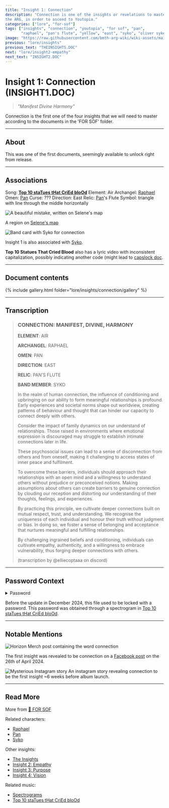 ```yaml
---
title: "Insight 1: Connection"
description: "Connection is one of the insights or revelations to master in 
the ARG, in order to ascend to Youtopia."
categories: ["lore", "for-sof"]
tags: ["insights", "connection", "youtopia", "for sof", "pan", 
       "raphael", "pan's flute", "yellow", "east", "syko", "oliver sykes"]
image: "https://raw.githubusercontent.com/bmth-arg-wiki/wiki-assets/main/lore/insights/connection/gallery/connection1.png"
previous: "lore/insights"
previous_text: "THEINSIGHTS.DOC"
next: "lore/insight2-empathy"
next_text: "INSIGHT2.DOC"
---
```


# Insight 1: Connection (INSIGHT1.DOC)

> *"Manifest Divine Harmony"*

Connection is the first one of the four insights that we will need to master according 
to the documents in the 'FOR SOF' folder.

***

## About

This was one of the first documents, seemingly available to unlock right from release.

***

## Associations
 
Song: **[Top 10 staTues tHat CriEd bloOd](../music/song-top10)**
Element: Air
Archangel: [Raphael](../characters/raphael)
Omen: [Pan](../characters/pan)
Curse: ???
Direction: East
Relic: [Pan](../characters/pan)'s Flute
Symbol: triangle with line through the middle horizontally

![A beautiful mistake, written on Selene's map](https://raw.githubusercontent.com/bmth-arg-wiki/wiki-assets/main/lore/insights/connection/raphael-selenes-map.png)

A region on [Selene's map](../for-sof)

![Band card with Syko for connection](https://raw.githubusercontent.com/bmth-arg-wiki/wiki-assets/main/characters/band-cards.png)

Insight 1 is also associated with [Syko](../characters/syko).

**Top 10 Statues That Cried Blood** also has a lyric video with inconsistent capitalization, 
possibly indicating another code (might lead to [capslock doc](../for-sof/capslock_doc). 

***

## Document contents

{% include gallery.html folder="lore/insights/connection/gallery" %}

***

## Transcription

> ### CONNECTION: MANIFEST, DIVINE, HARMONY 
>
> **ELEMENT**: AIR
> 
> **ARCHANGEL**: RAPHAEL
> 
> **OMEN**: PAN
> 
> **DIRECTION**: EAST
> 
> **RELIC**: PAN’S FLUTE
> 
> **BAND MEMBER**: SYKO
> 
> In the realm of human connection, the influence of conditioning and upbringing on our ability to form meaningful relationships is profound. Early experiences and societal norms shape out worldview, creating patterns of behaviour and thought that can hinder our capacity to connect deeply with others.
>
> Consider the impact of family dynamics on our understand of relationships. Those raised in environments where emotional expression is discouraged may struggle to establish intimate connections later in life.
>
> These psychosocial issues can lead to a sense of disconnection from others and from oneself, making it challenging to access states of inner peace and fulfilment.
>
> To overcome these barriers, individuals should approach their relationships with an open mind and a willingness to understand others without prejudice or preconceived notions. Making assumptions about others can create barriers to genuine connection by clouding our reception and distorting our understanding of their thoughts, feelings, and experiences. 
>
> By practicing this principle, we cultivate deeper connections built on mutual respect, trust, and understanding. We recognise the uniqueness of each individual and honour their truth without judgment or bias. In doing so, we foster a sense of belonging and acceptance that nurtures meaningful and fulfilling relationships. 
>
> By challenging ingrained beliefs and conditioning, individuals can cultivate empathy, authenticity, and a willingness to embrace vulnerability, thus forging deeper connections with others.
>
> (transcription by @elliecoptaaa on discord)

***

## Password Context

<details class="password">
  <summary>Password</summary>

connection
</details>

Before the update in December 2024, this file used to be locked with a password. 
This password was obtained through a spectrogram in [Top 10 staTues tHat CriEd bloOd](../music/song-top10).

***

## Notable Mentions

![Horizon Merch post containing the word connection](https://raw.githubusercontent.com/bmth-arg-wiki/wiki-assets/main/lore/insights/connection/horizon-merch-connection1.png)

The first insight was revealed to be connection on a 
[Facebook post](https://www.facebook.com/photo/?fbid=979801893503451&set=pb.100044209477369.-2207520000)
on the 26th of April 2024.

![Mysterious Instagram story](https://raw.githubusercontent.com/bmth-arg-wiki/wiki-assets/main/lore/insights/connection/insight1-connection-story.png)
An instagram story revealing connection to be the first insight ~6 weeks before album launch.

***

## Read More

More from [📁 FOR SOF](../for-sof)

Related characters:

- [Raphael](../characters/raphael)
- [Pan](../characters/pan)
- [Syko](../characters/syko)

Other insights:

- [The Insights](./insights)
- [Insight 2: Empathy](insight2-empathy)
- [Insight 3: Purpose](insight3-purpose)
- [Insight 4: Vision](insight4-vision)

Related music:

- [Spectrograms](../music/spectrograms)
- [Top 10 staTues tHat CriEd bloOd](../music/song-top10)